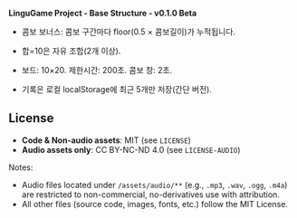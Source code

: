 **LinguGame Project - Base Structure - v0.1.0 Beta**

- 콤보 보너스: 콤보 구간마다 floor(0.5 × 콤보길이)가 누적됩니다.

- 합=10은 자유 조합(2개 이상).

- 보드: 10×20. 제한시간: 200초. 콤보 창: 2초.

- 기록은 로컬 localStorage에 최근 5개만 저장(간단 버전).

## License

- **Code & Non-audio assets**: MIT (see `LICENSE`)
- **Audio assets only**: CC BY-NC-ND 4.0 (see `LICENSE-AUDIO`)

Notes:

- Audio files located under `/assets/audio/**` (e.g., `.mp3`, `.wav`, `.ogg`, `.m4a`) are
  restricted to non-commercial, no-derivatives use with attribution.
- All other files (source code, images, fonts, etc.) follow the MIT License.
